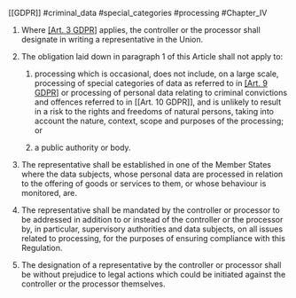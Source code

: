 
[[GDPR]] #criminal_data  #special_categories #processing #Chapter_IV

1. Where [[Art. 3 GDPR]](2) applies, the controller or the processor shall designate in writing a representative in the Union.

2. The obligation laid down in paragraph 1 of this Article shall not apply to:

	
	1. processing which is occasional, does not include, on a large scale, processing of special categories of data as referred to in [[Art. 9 GDPR]](1) or processing of personal data relating to criminal convictions and offences referred to in [[Art. 10 GDPR]], and is unlikely to result in a risk to the rights and freedoms of natural persons, taking into account the nature, context, scope and purposes of the processing; or
	
	2. a public authority or body.


3. The representative shall be established in one of the Member States where the data subjects, whose personal data are processed in relation to the offering of goods or services to them, or whose behaviour is monitored, are.

4. The representative shall be mandated by the controller or processor to be addressed in addition to or instead of the controller or the processor by, in particular, supervisory authorities and data subjects, on all issues related to processing, for the purposes of ensuring compliance with this Regulation.

5. The designation of a representative by the controller or processor shall be without prejudice to legal actions which could be initiated against the controller or the processor themselves.



